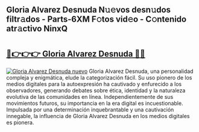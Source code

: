 ## Gloria Alvarez Desnuda N𝚞𝚎vos desn𝚞dos filtr𝚊dos - Parts-6XM F𝚘tos vid𝚎o - C𝚘ntenido atr𝚊ctivo NinxQ

# <h2><a href="http://mb72fqk.tromn.icu/?c=Gloria+Alvarez+Desnuda">🔗👉👉👉 Gloria Alvarez Desnuda 🔗🔗</a></h2>

[![Gloria Alvarez Desnuda nuevo](https://i.imgur.com/pEAQMta.gif)](http://mb72fqk.tromn.icu/?c=Gloria+Alvarez+Desnuda)
Gloria Alvarez Desnuda, una personalidad compleja y enigmática, elude la categorización fácil. Su uso pionero de los medios digitales para la autoexpresión ha cautivado y enfurecido a los observadores, generando debates sobre ética, identidad y la naturaleza evolutiva de las comunidades en línea. Independientemente de sus movimientos futuros, su importancia en la era digital es incuestionable. Impulsada por una determinación inquebrantable y una cautivación innegable, la influencia de Gloria Alvarez Desnuda en los medios digitales es pionera.
